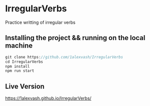 # IrregularVerbs

Practice writting of irregular verbs

## Installing the project && running on the local machine

```js
git clone https://github.com/1alexvash/IrregularVerbs
cd IrregularVerbs
npm install
npm run start

```

## Live Version

https://1alexvash.github.io/IrregularVerbs/
